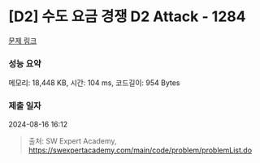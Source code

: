 # [D2] 수도 요금 경쟁 D2 Attack - 1284 

[문제 링크](https://swexpertacademy.com/main/code/problem/problemDetail.do?contestProbId=AV189xUaI8UCFAZN) 

### 성능 요약

메모리: 18,448 KB, 시간: 104 ms, 코드길이: 954 Bytes

### 제출 일자

2024-08-16 16:12



> 출처: SW Expert Academy, https://swexpertacademy.com/main/code/problem/problemList.do